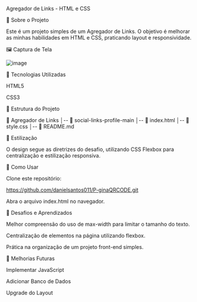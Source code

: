 Agregador de Links - HTML e CSS

📌 Sobre o Projeto

Este é um projeto simples de um Agregador de Links. O objetivo é melhorar as minhas habilidades em HTML e CSS, praticando layout e responsividade.

🖼️ Captura de Tela

![image](https://github.com/user-attachments/assets/e16bdf0d-8f1b-4e60-ad3e-9e99d55bc2b8)



🚀 Tecnologias Utilizadas

HTML5

CSS3

📂 Estrutura do Projeto

📁 Agregador de Links
│-- 📁 social-links-profile-main
│-- 📄 index.html
│-- 📄 style.css
│-- 📄 README.md

🎨 Estilização

O design segue as diretrizes do desafio, utilizando CSS Flexbox para centralização e estilização responsiva.

📜 Como Usar

Clone este repositório:

https://github.com/danielsantos011/P-ginaQRCODE.git

Abra o arquivo index.html no navegador.

🌟 Desafios e Aprendizados

Melhor compreensão do uso de max-width para limitar o tamanho do texto.

Centralização de elementos na página utilizando flexbox.

Prática na organização de um projeto front-end simples.

📌 Melhorias Futuras

Implementar JavaScript

Adicionar Banco de Dados 

Upgrade do Layout


 
